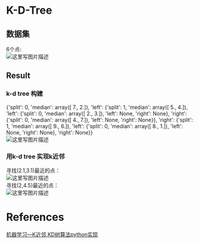 # K-D-Tree

## 数据集
6个点:    
![这里写图片描述](http://img.blog.csdn.net/2018030720420894)   
## Result
### k-d tree 构建
{'split': 0, 'median': array([ 7.,  2.]), 'left': {'split': 1, 'median': array([ 5.,  4.]), 'left': {'split': 0, 'median': array([ 2.,  3.]), 'left': None, 'right': None}, 'right': {'split': 0, 'median': array([ 4.,  7.]), 'left': None, 'right': None}}, 'right': {'split': 1, 'median': array([ 9.,  6.]), 'left': {'split': 0, 'median': array([ 8.,  1.]), 'left': None, 'right': None}, 'right': None}}       
![这里写图片描述](http://img.blog.csdn.net/2018030718553761)
### 用k-d tree 实现k近邻
寻找(2.1,3.1)最近的点：      
![这里写图片描述](http://img.blog.csdn.net/20180307201940873)       
寻找(2,4.5)最近的点：        
![这里写图片描述](http://img.blog.csdn.net/20180307201959267)           
# References
[机器学习—K近邻,KD树算法python实现](http://blog.csdn.net/weixin_37895339/article/details/78809528) 
